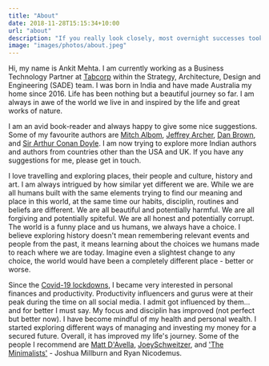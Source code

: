 ```yaml
---
title: "About"
date: 2018-11-28T15:15:34+10:00
url: "about"
description: "If you really look closely, most overnight successes took a long time. - Steve Jobs"
image: "images/photos/about.jpeg"
---
```


Hi, my name is Ankit Mehta. I am currently working as a Business Technology Partner at [Tabcorp](https://www.tabcorp.com.au/) within the Strategy, Architecture, Design and Engineering (SADE) team. I was born in India and have made Australia my home since 2016. Life has been nothing but a beautiful journey so far. I am always in awe of the world we live in and inspired by the life and great works of nature. 

I am an avid book-reader and always happy to give some nice suggestions. Some of my favourite authors are [Mitch Albom](https://www.mitchalbom.com/home/), [Jeffrey Archer](https://www.jeffreyarcher.com/), [Dan Brown](https://danbrown.com/), and [Sir Arthur Conan Doyle](https://www.arthurconandoyle.com/). I am now trying to explore more Indian authors and authors from countries other than the USA and UK. If you have any suggestions for me, please get in touch. 

I love travelling and exploring places, their people and culture, history and art. I am always intrigued by how similar yet different we are. While we are all humans built with the same elements trying to find our meaning and place in this world, at the same time our habits, disciplin, routines and beliefs are different. We are all beautiful and potentially harmful. We are all forgiving and potentially spiteful. We are all honest and potentially corrupt. The world is a funny place and us humans, we always have a choice. I believe exploring history doesn't mean remembering relevant events and people from the past, it means learning about the choices we humans made to reach where we are today. Imagine even a slightest change to any choice, the world would have been a completely different place - better or worse. 

Since the [Covid-19 lockdowns](https://en.wikipedia.org/wiki/COVID-19_lockdowns), I became very interested in personal finances and productivity. Productivity influencers and gurus were at their peak during the time on all social media. I admit got influenced by them... and for better I must say. My focus and disciplin has improved (not perfect but better now). I have become mindful of my health and personal wealth. I started exploring different ways of managing and investing my money for a secured future. Overall, it has improved my life's journey. Some of the people I recommend are [Matt D'Avella](https://www.mattdavella.com/), [JoeySchweitzer](https://www.betterideas.com/), and ['The Minimalists'](https://www.theminimalists.com/about/) - Joshua Millburn and Ryan Nicodemus.



